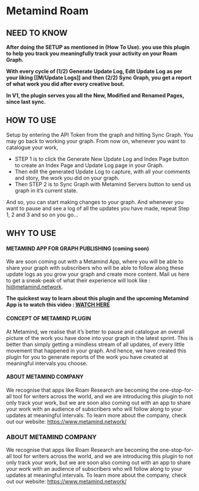 # Metamind Roam

## NEED TO KNOW

**After doing the SETUP as mentioned in (How To Use). you use this plugin to help you track you meaningfully track your activity on your Roam Graph.**

**With every cycle of (1/2) Generate Update Log, Edit Update Log as per your liking [[M/Update Logs]] and then (2/2) Sync Graph, you get a report of what work you did after every creative bout.**

**In V1, the plugin serves you all the New, Modified and Renamed Pages, since last sync.**

## HOW TO USE

Setup by entering the API Token from the graph and hitting Sync Graph. You may go back to working your graph. From now on, whenever you want to catalogue your work,

- STEP 1 is to click the Generate New Update Log and Index Page button to create an Index Page and Update Log page in your Graph.
- Then edit the generated Update Log to capture, with all your comments and story, the work you did on your graph.
- Then STEP 2 is to Sync Graph with Metamind Servers button to send us graph in it’s current state.

And so, you can start making changes to your graph. And whenever you want to pause and see a log of all the updates you have made, repeat Step 1, 2 and 3 and so on you go...

## WHY TO USE

#### METAMIND APP FOR GRAPH PUBLISHING (coming soon)

We are soon coming out with a Metamind App, where you will be able to share your graph with subscribers who will be able to follow along these update logs as you grow your graph and create more content. Mail us here to get a sneak-peak of what their experience will look like : hi@metamind.network.

**The quickest way to learn about this plugin and the upcoming Metamind App is to watch this video : [WATCH HERE](https://www.loom.com/share/2c25d4ad6044410987d64ac1152885a7?sid=4a6ab46a-1bbf-42fa-8ee6-17f04037baa2)**

#### CONCEPT OF METAMIND PLUGIN

At Metamind, we realise that it’s better to pause and catalogue an overall picture of the work you have done into your graph in the latest sprint. This is better than simply getting a mindless stream of all updates, of every little movement that happened in your graph. And hence, we have created this plugin for you to generate reports of the work you have created at meaningful intervals you choose.

#### ABOUT METAMIND COMPANY

We recognise that apps like Roam Research are becoming the one-stop-for-all tool for writers across the world, and we are introducing this plugin to not only track your work, but we are soon also coming out with an app to share your work with an audience of subscribers who will follow along to your updates at meaningful intervals. To learn more about the company, check out our website: https://www.metamind.network/


### ABOUT METAMIND COMPANY

We recognise that apps like Roam Research are becoming the one-stop-for-all tool for writers across the world, and we are introducing this plugin to not only track your work, but we are soon also coming out with an app to share your work with an audience of subscribers who will follow along to your updates at meaningful intervals. To learn more about the company, check out our website: https://www.metamind.network/
